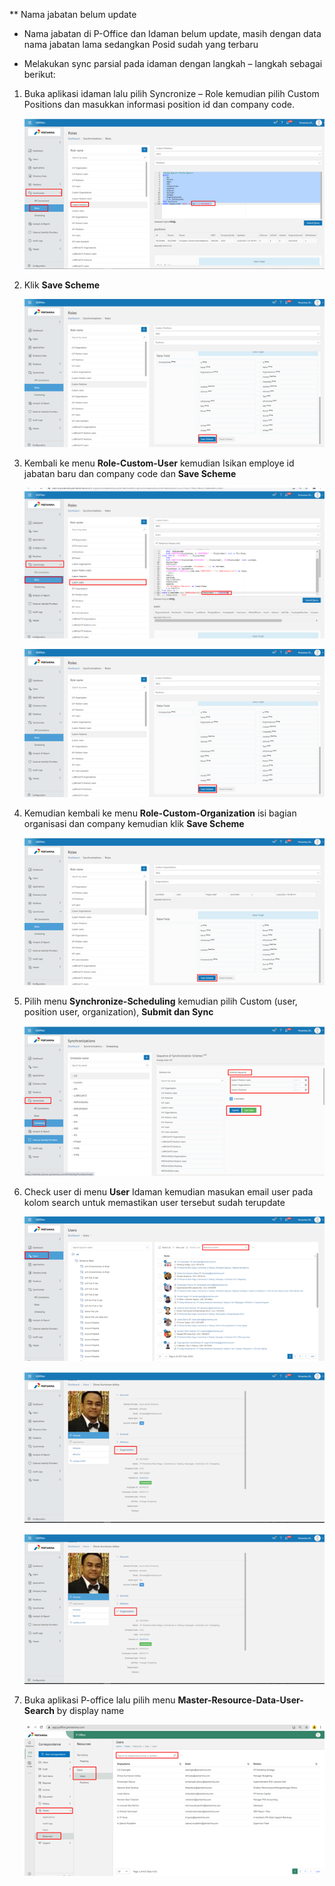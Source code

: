 \*\* Nama jabatan belum update

- Nama jabatan di P-Office dan Idaman belum update, masih dengan data nama jabatan lama sedangkan Posid sudah yang terbaru

- Melakukan sync parsial pada idaman dengan langkah – langkah sebagai berikut:

1. Buka aplikasi idaman lalu pilih Syncronize – Role kemudian pilih Custom Positions dan masukkan informasi position id dan company code.

    ![gambar](FAQ/E1.png)
    
2.	Klik **Save Scheme**


    ![gambar](FAQ/E2.png)


3. Kembali ke menu **Role-Custom-User** kemudian Isikan employe id jabatan baru dan company code dan **Save Scheme**

    ![gambar](FAQ/E3.png)

    ![gambar](FAQ/E4.png)

4. Kemudian kembali ke menu **Role-Custom-Organization** isi bagian organisasi dan company kemudian klik **Save Scheme**

    ![gambar](FAQ/E5.png)

5. Pilih menu **Synchronize-Scheduling** kemudian pilih Custom (user, position user, organization), **Submit dan Sync**

    ![gambar](FAQ/E6.png)

6. Check user di menu **User** Idaman  kemudian masukan email user pada kolom search untuk memastikan user tersebut sudah terupdate

    ![gambar](FAQ/E7.png)

    ![gambar](FAQ/E8.png)
    
    ![gambar](FAQ/E8.png)

7. Buka aplikasi P-office lalu pilih menu **Master-Resource-Data-User-Search** by display name

    ![gambar](FAQ/E9.png)

